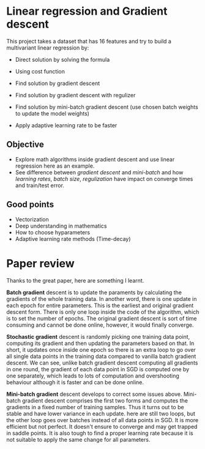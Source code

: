 # Linear regression and Gradient descent

This project takes a dataset that has 16 features and try to build a multivariant linear regression by:

* Direct solution by solving the formula

* Using cost function

* Find solution by gradient descent

* Find solution by gradient descent with regulizer
  
* Find solution by mini-batch gradient descent (use chosen batch weights to update the model weights)

* Apply adaptive learning rate to be faster

## Objective

  - Explore math algorithms inside gradient descent and use linear regression here as an example.
  - See difference between *gradient descent* and *mini-batch* and how *learning rates*, *batch size*, *regulization* have impact on converge times and train/test error.

## Good points
  - Vectorization
  - Deep understanding in mathematics
  - How to choose hyparameters
  - Adaptive learning rate methods (Time-decay)

# Paper review

Thanks to the great paper, here are something I learnt.

**Batch gradient** descent is to update the paraments by calculating the gradients of the whole training data. In another word, there is one update in each epoch for entire parameters. This is the earliest and original gradient descent form. There is only one loop inside the code of the algorithm, which is to set the number of epochs. The original gradient descent is sort of time consuming and cannot be done online, however, it would finally converge.

**Stochastic gradient** descent is randomly picking one training data point, computing its gradient and then updating the parameters based on that. In short, it updates once inside one epoch so there is an extra loop to go over all single data points in the training data compared to vanilla batch gradient descent. We can see, unlike batch gradient descent computing all gradients in one round, the gradient of each data point in SGD is computed one by one separately, which leads to lots of computation and overshooting behaviour although it is faster and can be done online.

**Mini-batch gradient** descent develops to correct some issues above. Mini-batch gradient descent comprises the first two forms and computes the gradients in a fixed number of training samples. Thus it turns out to be stable and have lower variance in each update.  here are still two loops, but the other loop goes over batches instead of all data points in SGD. It is more efficient but not perfect. It doesn't ensure to converge and may get trapped in saddle points. It is also tough to find a proper learning rate because it is not suitable to apply the same change for all parameters.
